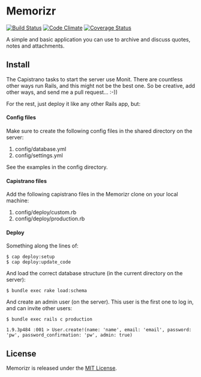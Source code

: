 # Memorizr

[![Build Status](https://travis-ci.org/suhrawardi/memorizr.png?branch=master)](https://travis-ci.org/suhrawardi/memorizr) [![Code Climate](https://codeclimate.com/github/suhrawardi/memorizr.png)](https://codeclimate.com/github/suhrawardi/memorizr) [![Coverage Status](https://coveralls.io/repos/suhrawardi/memorizr/badge.png)](https://coveralls.io/r/suhrawardi/memorizr)

A simple and basic application you can use to archive and discuss quotes, notes and attachments.

## Install

The Capistrano tasks to start the server use Monit. There are countless other ways run Rails, and this might not be the best one. So be creative, add other ways, and send me a pull request... :-))

For the rest, just deploy it like any other Rails app, but:

#### Config files

Make sure to create the following config files in the shared directory on the server:

  1. config/database.yml
  2. config/settings.yml

See the examples in the config directory.

#### Capistrano files

Add the following capistrano files in the Memorizr clone on your local machine:

  1. config/deploy/custom.rb
  2. config/deploy/production.rb

#### Deploy

Something along the lines of:

    $ cap deploy:setup
    $ cap deploy:update_code

And load the correct database structure (in the current directory on the server):

    $ bundle exec rake load:schema

And create an admin user (on the server). This user is the first one to log in, and can invite other users:

    $ bundle exec rails c production

    1.9.3p484 :001 > User.create!(name: 'name', email: 'email', password: 'pw', password_confirmation: 'pw', admin: true)


## License

Memorizr is released under the [MIT License](http://www.opensource.org/licenses/MIT).
